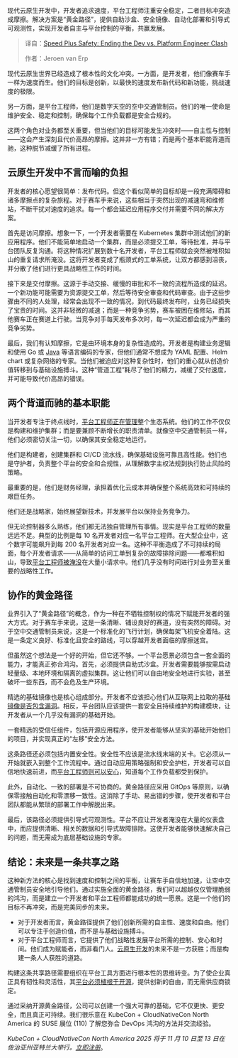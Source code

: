 
<!--
title: 速度与安全并重：终结开发与平台工程师内耗
cover: https://cdn.thenewstack.io/media/2025/10/fd848cab-race-car.jpg
summary: 现代云原生开发中，开发者追求速度，平台工程师注重安全稳定，二者目标冲突造成摩擦。解决方案是“黄金路径”，提供自助沙盒、安全镜像、自动化部署和引导式可观测性，实现开发者自主与平台控制的平衡，共赢发展。
-->

现代云原生开发中，开发者追求速度，平台工程师注重安全稳定，二者目标冲突造成摩擦。解决方案是“黄金路径”，提供自助沙盒、安全镜像、自动化部署和引导式可观测性，实现开发者自主与平台控制的平衡，共赢发展。

> 译自：[Speed Plus Safety: Ending the Dev vs. Platform Engineer Clash](https://thenewstack.io/speed-plus-safety-ending-the-dev-vs-platform-engineer-clash/)
> 
> 作者：Jeroen van Erp

现代云原生世界已经造成了根本性的文化冲突。一方面，是开发者，他们像赛车手一样为速度而生。他们的目标是创新，以最快的速度发布新代码和新功能，挑战速度的极限。

另一方面，是平台工程师，他们是数字天空的空中交通管制员。他们的唯一使命是维护安全、稳定和控制，确保每个工作负载都是安全合规的。

这两个角色对业务都至关重要，但当他们的目标可能发生冲突时——自主性与控制——这会产生深刻且代价高昂的摩擦。这并非一方有错；而是两个基本职能背道而驰，这种脱节减缓了所有进程。

## 云原生开发中不言而喻的负担

开发者的核心愿望很简单：发布代码。但这个看似简单的目标却是一段充满障碍和诸多摩擦点的复杂旅程。对于赛车手来说，这些相当于突然出现的减速弯和维修站，不断干扰对速度的追求。每一个都会延迟应用程序交付并需要不同的解决方案。

首先是访问摩擦。想象一下，一个开发者需要在 Kubernetes 集群中测试他们的新应用程序。他们不能简单地启动一个集群，而是必须提交工单，等待批准，并与平台团队反复沟通。将这种情况扩展到数十名开发者，平台工程师就会突然被堆积如山的重复请求所淹没。这将开发者变成了瓶颈式的工单系统，让双方都感到沮丧，并分散了他们进行更具战略性工作的时间。

接下来是交付摩擦。这源于手动交接、缓慢的审批和不一致的流程所造成的延迟。一个新功能可能需要为资源提交工单，然后等待安全审查和代码审查。由于这些步骤由不同的人处理，经常会出现不一致的情况，到代码最终发布时，业务已经损失了宝贵的时间。这并非轻微的减速；而是一种竞争劣势，赛车被困在维修站，而其他赛车正在赛道上行驶。当竞争对手每天发布多次时，每一次延迟都会成为严重的竞争劣势。

最后，我们有认知摩擦，它是由环境本身的复杂性造成的。开发者是构建业务逻辑和使用 Go 或 [Java](https://thenewstack.io/introduction-to-java-programming-language/) 等语言编码的专家，但他们通常不想成为 YAML 配置、Helm chart 或复杂网络的专家。当他们被迫应对这种复杂性时，他们的重心就从创造价值转移到与基础设施搏斗。这种“管道工程”耗尽了他们的精力，减缓了交付速度，并可能导致代价高昂的错误。

## 两个背道而驰的基本职能

当开发者专注于终点线时，[平台工程师正在管理](https://thenewstack.io/how-platform-engineering-helps-manage-innovation-responsibly/)整个生态系统。他们的工作不仅仅是构建和维护集群；而是要兼顾不断增长的职责清单。就像空中交通管制员一样，他们必须密切关注一切，以确保其安全稳定地运行。

他们是构建者，创建集群和 CI/CD 流水线，确保基础设施可靠且高性能。他们也是守护者，负责整个平台的安全和合规性，从理解数字主权法规到执行防止风险的策略。

最重要的是，他们是财务经理，承担着优化云成本并确保整个系统高效和可持续的艰巨任务。

他们还是战略家，始终展望新技术，并发展平台以保持业务竞争力。

但无论控制器多么熟练，他们都无法独自管理所有事情。现实是平台工程师的数量远远不足。典型的比例是每 10 名开发者对应一名平台工程师。在大型企业中，这个数字可能飙升到每 200 名开发者对应一名。这种不平衡造成了不可持续的局面，每个开发者请求——从简单的访问工单到复杂的故障排除问题——都堆积如山，导致[平台工程师被淹没](https://thenewstack.io/platform-teams-start-small-to-win-big/)在大量小请求中。他们几乎没有时间进行对业务至关重要的战略性工作。

## 协作的黄金路径

业界引入了“黄金路径”的概念，作为一种在不牺牲控制权的情况下赋能开发者的强大方式。对于赛车手来说，这是一条清晰、铺设良好的赛道，没有突然的障碍。对于空中交通管制员来说，这是一个标准化的飞行计划，确保每架飞机安全着陆。这是一条定义良好、标准化且安全的路线，可以穿越开发者面临的摩擦迷宫。

但虽然这个想法是一个好的开始，但它还不够。一个平台愿景必须包含一套全面的能力，才能真正弥合鸿沟。首先，必须提供自助式沙盒。开发者需要能够按需启动轻量级、本地环境和隔离的虚拟集群。这让他们可以自由地安全地进行实验，甚至破坏一些东西，而不会危及生产环境。

精选的基础镜像也是核心组成部分。开发者不应该担心他们从互联网上拉取的基础[镜像是否包含漏洞](https://thenewstack.io/container-image-fault-lines-are-being-exposed/)。相反，平台团队应该提供一套安全且持续维护的构建模块，让开发者从一个几乎没有漏洞的基础开始。

一套精选的受信任组件，包括开源应用程序，使开发者能够从坚实的基础开始他们的项目，并实现真正的“左移”安全方法。

这条路径还必须包括内置安全性。安全性不应该是流水线末端的关卡。它必须从一开始就嵌入到整个工作流程中。通过自动应用策略强制和安全护栏，开发者可以自信地快速前进，而[平台工程师则可以安心](https://thenewstack.io/ebooks/platform-engineering/platform-engineering-what-you-need-to-know-now/)，知道每个工作负载都受到保护。

此外，自动化、一致的部署是不可协商的。黄金路径应采用 GitOps 等原则，以确保零接触自动化和零漂移一致性。这消除了手动、易出错的步骤，使开发者和平台团队都能从繁琐的部署工作中解脱出来。

最后，该路径必须提供引导式可观测性。平台不应让开发者淹没在大量的仪表盘中，而应提供清晰、相关的数据和引导式故障排除。这使开发者能够快速解决自己的问题，而无需成为底层基础设施的专家。

## 结论：未来是一条共享之路

这种新方法的核心是找到速度和控制之间的平衡，让赛车手自信地加速，让空中交通管制员安全地引导他们。通过实施全面的黄金路径，我们可以超越仅仅管理脆弱的鸿沟，而是建立一个开发者和平台工程师都能成功的统一愿景。这是一个他们的目标不再冲突，而是完美同步的未来。

* 对于开发者而言，黄金路径提供了他们创新所需的自主性、速度和自由。他们可以专注于创造价值，而不是与基础设施搏斗。
* 对于平台工程师而言，它提供了他们战略性发展平台所需的控制、安心和时间。他们成为赋能者，而非看门人。[云原生开发](https://thenewstack.io/cloud-native/ "cloud native development")的未来不是一方获胜；而是构建一条人人获胜的道路。

构建这条共享路径需要组织在平台工具方面进行根本性的思维转变。为了使企业真正具有韧性和灵活性，其[平台必须植根于开源](https://thenewstack.io/building-an-idp-with-help-from-the-open-source-cnoe-framework/)，提供创新的自由，而无需供应商锁定。

通过采纳开源黄金路径，公司可以创建一个强大可靠的基础，它不仅更快、更安全，而且真正可持续。我们很乐意在 KubeCon + CloudNativeCon North America 的 SUSE 展位 (110) 了解您弥合 DevOps 鸿沟的方法并交流经验。

*KubeCon + CloudNativeCon North America 2025 将于 11 月 10 日至 13 日在佐治亚州亚特兰大举行。[*立即注册*](https://events.linuxfoundation.org/kubecon-cloudnativecon-north-america/register/)*。